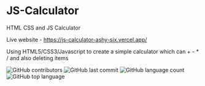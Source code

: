 # JS-Calculator
HTML CSS and JS Calculator

Live website - https://js-calculator-ashy-six.vercel.app/

Using HTML5/CSS3/Javascript to create a simple calculator which can + - * / and also deleting items

![GitHub contributors](https://img.shields.io/github/contributors/nikhilkalhan92/JS-Calculator)
![GitHub last commit](https://img.shields.io/github/last-commit/nikhilkalhan92/JS-Calculator)
![GitHub language count](https://img.shields.io/github/languages/count/nikhilkalhan92/JS-Calculator)
![GitHub top language](https://img.shields.io/github/languages/top/nikhilkalhan92/JS-Calculator)
